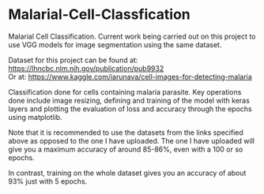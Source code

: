 # Malarial-Cell-Classfication
Malarial Cell Classification. Current work being carried out on this project to use VGG models for image segmentation using the same dataset. <br />

Dataset for this project can be found at: https://lhncbc.nlm.nih.gov/publication/pub9932 <br />
Or at: https://www.kaggle.com/iarunava/cell-images-for-detecting-malaria <br />

Classification done for cells containing malaria parasite.
Key operations done include image resizing, defining and training of the model with keras layers and plotting the 
evaluation of loss and accuracy through the epochs using matplotlib.

Note that it is recommended to use the datasets from the links specified above as opposed to the one I have uploaded. The one I have uploaded will give you
a maximum accuracy of around 85-86%, even with a 100 or so epochs.

In contrast, training on the whole dataset gives you an accuracy of about 93% just with 5 epochs.
